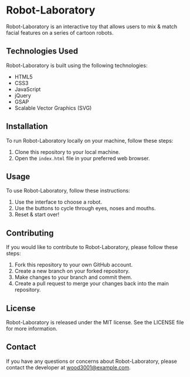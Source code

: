 # Robot-Laboratory

Robot-Laboratory is an interactive toy that allows users to mix & match facial features on a series of cartoon robots.

## Technologies Used

Robot-Laboratory is built using the following technologies:

- HTML5
- CSS3
- JavaScript
- jQuery
- GSAP
- Scalable Vector Graphics (SVG)

## Installation

To run Robot-Laboratory locally on your machine, follow these steps:

1. Clone this repository to your local machine.
2. Open the `index.html` file in your preferred web browser.

## Usage

To use Robot-Laboratory, follow these instructions:

1. Use the interface to choose a robot.
2. Use the buttons to cycle through eyes, noses and mouths.
3. Reset & start over!

## Contributing

If you would like to contribute to Robot-Laboratory, please follow these steps:

1. Fork this repository to your own GitHub account.
2. Create a new branch on your forked repository.
3. Make changes to your branch and commit them.
4. Create a pull request to merge your changes back into the main repository.

## License

Robot-Laboratory is released under the MIT license. See the LICENSE file for more information.

## Contact

If you have any questions or concerns about Robot-Laboratory, please contact the developer at wood3001@example.com.

